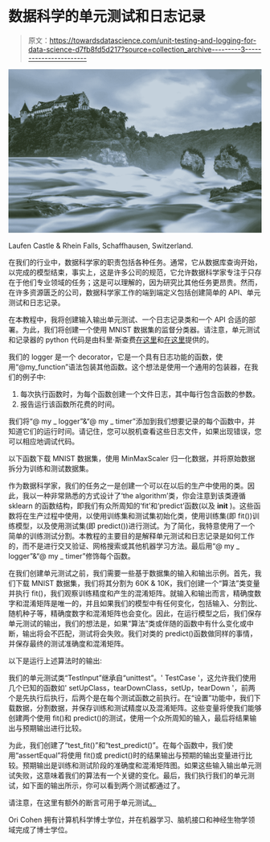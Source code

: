 # 数据科学的单元测试和日志记录

> 原文：<https://towardsdatascience.com/unit-testing-and-logging-for-data-science-d7fb8fd5d217?source=collection_archive---------3----------------------->

![](img/3a5424d523aff1076584ac5e87024191.png)

Laufen Castle & Rhein Falls, Schaffhausen, Switzerland.

在我们的行业中，数据科学家的职责包括各种任务。通常，它从数据库查询开始，以完成的模型结束，事实上，这是许多公司的规范，它允许数据科学家专注于只存在于他们专业领域的任务；这是可以理解的，因为研究比其他任务更昂贵。然而，在许多资源匮乏的公司，数据科学家工作的端到端定义包括创建简单的 API、单元测试和日志记录。

在本教程中，我将创建输入输出单元测试、一个日志记录类和一个 API 合适的部署。为此，我们将创建一个使用 MNIST 数据集的监督分类器。请注意，单元测试和记录器的 python 代码是由科里·斯查费[在这里](https://github.com/CoreyMSchafer/code_snippets/tree/master/Python-Unit-Testing)和[在这里](https://github.com/CoreyMSchafer/code_snippets/tree/master/Decorators)提供的。

我们的 logger 是一个 decorator，它是一个具有日志功能的函数，使用“@my_function”语法包装其他函数。这个想法是使用一个通用的包装器，在我们的例子中:

1.  每次执行函数时，为每个函数创建一个文件日志，其中每行包含函数的参数。
2.  报告运行该函数所花费的时间。

我们将“@ my _ logger”&“@ my _ timer”添加到我们想要记录的每个函数中，并知道它们的运行时间。请记住，您可以脱机查看这些日志文件，如果出现错误，您可以相应地调试代码。

以下函数下载 MNIST 数据集，使用 MinMaxScaler 归一化数据，并将原始数据拆分为训练和测试数据集。

作为数据科学家，我们的任务之一是创建一个可以在以后的生产中使用的类。因此，我以一种非常熟悉的方式设计了‘the algorithm’类，你会注意到该类遵循 sklearn 的函数结构，即我们有众所周知的‘fit’和‘predict’函数(以及 **init** )。这些函数将在生产过程中使用，以使用训练集和测试集初始化类，使用训练集(即 fit())训练模型，以及使用测试集(即 predict())进行测试。为了简化，我特意使用了一个简单的训练测试分割。本教程的主要目的是解释单元测试和日志记录是如何工作的，而不是进行交叉验证、网格搜索或其他机器学习方法。最后用“@ my _ logger”&“@ my _ timer”修饰每个函数。

在我们创建单元测试之前，我们需要一些基于数据集的输入和输出示例。首先，我们下载 MNIST 数据集，我们将其分割为 60K & 10K，我们创建一个“算法”类变量并执行 fit()，我们观察训练精度和产生的混淆矩阵。就输入和输出而言，精确度数字和混淆矩阵是唯一的，并且如果我们的模型中有任何变化，包括输入、分割比、随机种子等，精确度数字和混淆矩阵也会变化。因此，在运行模型之后，我们保存单元测试的输出，我们的想法是，如果“算法”类或伴随的函数中有什么变化或中断，输出将会不匹配，测试将会失败。我们对类的 predict()函数做同样的事情，并保存最终的测试准确度和混淆矩阵。

以下是运行上述算法时的输出:

我们的单元测试类“TestInput”继承自“unittest”。' TestCase '，这允许我们使用几个已知的函数如' setUpClass，tearDownClass，setUp，tearDown '，前两个是先执行后执行，后两个是在每个测试函数之前执行。在“设置”功能中，我们下载数据，分割数据，并保存训练和测试精度以及混淆矩阵。这些变量将使我们能够创建两个使用 fit()和 predict()的测试，使用一个众所周知的输入，最后将结果输出与预期输出进行比较。

为此，我们创建了“test_fit()”和“test_predict()”。在每个函数中，我们使用“assertEqual”将使用 fit()或 predict()时的结果输出与预期的输出变量进行比较。预期输出是训练和测试阶段的准确度和混淆矩阵图。如果这些输入输出单元测试失败，这意味着我们的算法有一个关键的变化。最后，我们执行我们的单元测试，如下面的输出所示，你可以看到两个测试都通过了。

请注意，在这里有额外的断言可用于单元测试[。](https://docs.python.org/3/library/unittest.html#unittest.TestCase.debug)

Ori Cohen 拥有计算机科学博士学位，并在机器学习、脑机接口和神经生物学领域完成了博士学位。